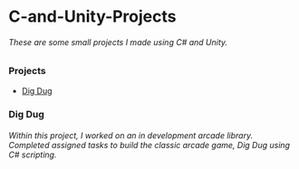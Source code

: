 # C-and-Unity-Projects
###### These are some small projects I made using C# and Unity.
### Projects
* [Dig Dug](./Basic_Unity_Projects/Dig_Dug)
### Dig Dug
###### Within this project, I worked on an in development arcade library. Completed assigned tasks to build the classic arcade game, Dig Dug using C# scripting.
